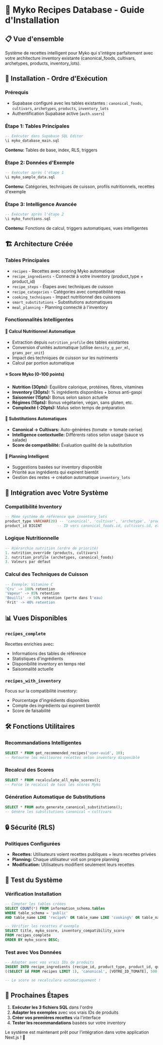 # 🌿 Myko Recipes Database - Guide d'Installation

## 📋 Vue d'ensemble

Système de recettes intelligent pour Myko qui s'intègre parfaitement avec votre architecture inventory existante (canonical_foods, cultivars, archetypes, products, inventory_lots).

## 🚀 Installation - Ordre d'Exécution

### Prérequis
- Supabase configuré avec les tables existantes : `canonical_foods`, `cultivars`, `archetypes`, `products`, `inventory_lots`
- Authentification Supabase active (`auth.users`)

### Étape 1: Tables Principales
```sql
-- Exécuter dans Supabase SQL Editor
\i myko_database_main.sql
```
**Contenu:** Tables de base, index, RLS, triggers

### Étape 2: Données d'Exemple
```sql
-- Exécuter après l'étape 1
\i myko_sample_data.sql
```
**Contenu:** Catégories, techniques de cuisson, profils nutritionnels, recettes d'exemple

### Étape 3: Intelligence Avancée
```sql
-- Exécuter après l'étape 2
\i myko_functions.sql
```
**Contenu:** Fonctions de calcul, triggers automatiques, vues intelligentes

## 🏗️ Architecture Créée

### Tables Principales
- `recipes` - Recettes avec scoring Myko automatique
- `recipe_ingredients` - Connecté à votre inventory (product_type + product_id)
- `recipe_steps` - Étapes avec techniques de cuisson
- `recipe_categories` - Catégories avec compatibilité repas
- `cooking_techniques` - Impact nutritionnel des cuissons
- `smart_substitutions` - Substitutions automatiques
- `meal_planning` - Planning connecté à l'inventory

### Fonctionnalités Intelligentes

#### 🧮 Calcul Nutritionnel Automatique
- Extraction depuis `nutrition_profile` des tables existantes
- Conversion d'unités automatique (utilise `density_g_per_ml`, `grams_per_unit`)
- Impact des techniques de cuisson sur les nutriments
- Calcul par portion automatique

#### ⭐ Score Myko (0-100 points)
- **Nutrition (30pts):** Équilibre calorique, protéines, fibres, vitamines
- **Inventory (30pts):** % ingrédients disponibles + bonus anti-gaspi
- **Saisonnier (15pts):** Bonus selon saison actuelle
- **Régimes (15pts):** Bonus végétarien, végan, sans gluten, etc.
- **Complexité (-20pts):** Malus selon temps de préparation

#### 🔄 Substitutions Automatiques
- **Canonical → Cultivars:** Auto-générées (tomate → tomate cerise)
- **Intelligence contextuelle:** Différents ratios selon usage (sauce vs salade)
- **Score de compatibilité:** Évaluation qualité de la substitution

#### 📅 Planning Intelligent
- Suggestions basées sur inventory disponible
- Priorité aux ingrédients qui expirent bientôt
- Gestion des restes → création automatique `inventory_lots`

## 🔗 Intégration avec Votre Système

### Compatibilité Inventory
```sql
-- Même système de référence que inventory_lots
product_type VARCHAR(20) -- 'canonical', 'cultivar', 'archetype', 'product'
product_id BIGINT       -- ID vers canonical_foods.id, cultivars.id, etc.
```

### Logique Nutritionnelle
```sql
-- Hiérarchie nutrition (ordre de priorité)
1. nutrition_override (products, cultivars)
2. nutrition_profile (archetypes, canonical_foods)
3. Valeurs par défaut
```

### Calcul des Techniques de Cuisson
```sql
-- Exemple: Vitamine C
'Cru' -> 100% retention
'Vapeur' -> 85% retention  
'Bouilli' -> 50% retention (perte dans l'eau)
'Frit' -> 40% retention
```

## 📊 Vues Disponibles

### `recipes_complete`
Recettes enrichies avec:
- Informations des tables de référence
- Statistiques d'ingrédients
- Disponibilité inventory en temps réel
- Saisonnalité actuelle

### `recipes_with_inventory` 
Focus sur la compatibilité inventory:
- Pourcentage d'ingrédients disponibles
- Compte des ingrédients qui expirent bientôt
- Score de faisabilité

## 🛠️ Fonctions Utilitaires

### Recommandations Intelligentes
```sql
SELECT * FROM get_recommended_recipes('user-uuid', 10);
-- Retourne les meilleures recettes selon inventory disponible
```

### Recalcul des Scores
```sql
SELECT * FROM recalculate_all_myko_scores();
-- Force le recalcul de tous les scores Myko
```

### Génération Automatique de Substitutions
```sql
SELECT * FROM auto_generate_canonical_substitutions();
-- Génère les substitutions canonical → cultivars
```

## 🔒 Sécurité (RLS)

### Politiques Configurées
- **Recettes:** Utilisateurs voient recettes publiques + leurs recettes privées
- **Planning:** Chaque utilisateur voit son propre planning
- **Modification:** Utilisateurs modifient seulement leurs recettes

## 🧪 Test du Système

### Vérification Installation
```sql
-- Compter les tables créées
SELECT COUNT(*) FROM information_schema.tables 
WHERE table_schema = 'public' 
AND table_name LIKE 'recipe%' OR table_name LIKE 'cooking%' OR table_name LIKE 'smart%';

-- Vérifier les recettes d'exemple
SELECT title, myko_score, inventory_compatibility_score 
FROM recipes_complete 
ORDER BY myko_score DESC;
```

### Test avec Vos Données
```sql
-- Adapter avec vos vrais IDs de produits
INSERT INTO recipe_ingredients (recipe_id, product_type, product_id, quantity, unit) VALUES
((SELECT id FROM recipes LIMIT 1), 'canonical', [VOTRE_ID_TOMATE], 500, 'g');

-- Le score se recalculera automatiquement !
```

## 🎯 Prochaines Étapes

1. **Exécuter les 3 fichiers SQL** dans l'ordre
2. **Adapter les exemples** avec vos vrais IDs de produits
3. **Créer vos premières recettes** via l'interface
4. **Tester les recommandations** basées sur votre inventory

Le système est maintenant prêt pour l'intégration dans votre application Next.js ! 🚀